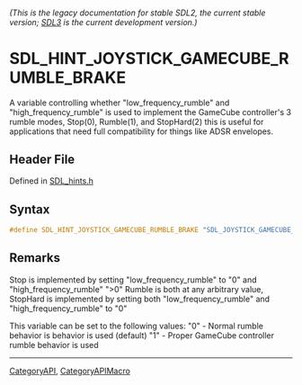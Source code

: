 ###### (This is the legacy documentation for stable SDL2, the current stable version; [SDL3](https://wiki.libsdl.org/SDL3/) is the current development version.)
# SDL_HINT_JOYSTICK_GAMECUBE_RUMBLE_BRAKE

A variable controlling whether "low_frequency_rumble" and "high_frequency_rumble" is used to implement the GameCube controller's 3 rumble modes, Stop(0), Rumble(1), and StopHard(2) this is useful for applications that need full compatibility for things like ADSR envelopes.

## Header File

Defined in [SDL_hints.h](https://github.com/libsdl-org/SDL/blob/SDL2/include/SDL_hints.h)

## Syntax

```c
#define SDL_HINT_JOYSTICK_GAMECUBE_RUMBLE_BRAKE "SDL_JOYSTICK_GAMECUBE_RUMBLE_BRAKE"
```

## Remarks

Stop is implemented by setting "low_frequency_rumble" to "0" and
"high_frequency_rumble" ">0" Rumble is both at any arbitrary value,
StopHard is implemented by setting both "low_frequency_rumble" and
"high_frequency_rumble" to "0"

This variable can be set to the following values: "0" - Normal rumble
behavior is behavior is used (default) "1" - Proper GameCube controller
rumble behavior is used

----
[CategoryAPI](CategoryAPI), [CategoryAPIMacro](CategoryAPIMacro)

